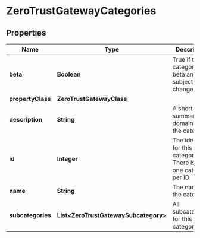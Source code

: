 

# ZeroTrustGatewayCategories


## Properties

| Name | Type | Description | Notes |
|------------ | ------------- | ------------- | -------------|
|**beta** | **Boolean** | True if the category is in beta and subject to change. |  [optional] |
|**propertyClass** | **ZeroTrustGatewayClass** |  |  [optional] |
|**description** | **String** | A short summary of domains in the category. |  [optional] |
|**id** | **Integer** | The identifier for this category. There is only one category per ID. |  [optional] |
|**name** | **String** | The name of the category. |  [optional] |
|**subcategories** | [**List&lt;ZeroTrustGatewaySubcategory&gt;**](ZeroTrustGatewaySubcategory.md) | All subcategories for this category. |  [optional] |



